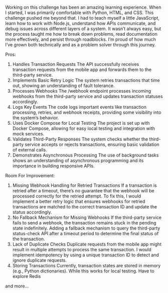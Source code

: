 Working on this challenge has been an amazing learning experience. When I started, I was primarily comfortable with Python, HTML, and CSS. This challenge pushed me  beyond that. I had to teach myself a little JavaScript, learn how to work with Node.js, understand how APIs communicate, and debug issues across different layers of a system. It wasn’t always easy, but the process taught me how to break down problems, read documentation more effectively, and persist through roadblocks. I’m proud of how much I’ve grown both technically and as a problem solver through this journey.

Pros:
1. Handles Transaction Requests
The API successfully receives transaction requests from the mobile app and forwards them to the third-party service.
2. Implements Basic Retry Logic
The system retries transactions that time out, showing an understanding of fault tolerance.
3. Processes Webhooks
The /webhook endpoint processes incoming webhooks from the third-party service and updates transaction statuses accordingly.
4. Logs Key Events
The code logs important events like transaction processing, retries, and webhook receipts, providing some visibility into the system’s behavior.
5. Uses Docker Compose for Local Testing
The project is set up with Docker Compose, allowing for easy local testing and integration with mock services.
6. Validates Third-Party Responses
The system checks whether the third-party service accepts or rejects transactions, ensuring basic validation of external calls.
7. Demonstrates Asynchronous Processing
The use of background tasks shows an understanding of asynchronous programming and its importance in building responsive APIs.

Room For Improvement:
1. Missing Webhook Handling for Retried Transactions
If a transaction is retried after a timeout, there’s no guarantee that the webhook will be processed correctly for the retried attempt.
To fix this, I would implement a better retry logic that ensures webhooks for retried transactions are matched to the correct transaction ID and update the status accordingly.
2. No Fallback Mechanism for Missing Webhooks
If the third-party service fails to send a webhook, the transaction remains stuck in the pending state indefinitely.
Adding a fallback mechanism to query the third-party status-check API after a timeout period to determine the final status of the transaction.
3. Lack of Duplicate Checks
Duplicate requests from the mobile app might result in multiple attempts to process the same transaction.
I would implement idempotency by using a unique transaction ID to detect and ignore duplicate requests.
4. Storing Transactions
Currently, transaction states are stored in memory (e.g., Python dictionaries). While this works for local testing.
Have to explore Redis

and more...
